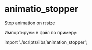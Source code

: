 # animatio_stopper
Stop animation on resize

Импортируем в файл по примеру:

import './scripts/libs/animation_stopper';
